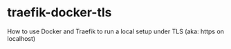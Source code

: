 # traefik-docker-tls
How to use Docker and Traefik to run a local setup under TLS (aka: https on localhost)
